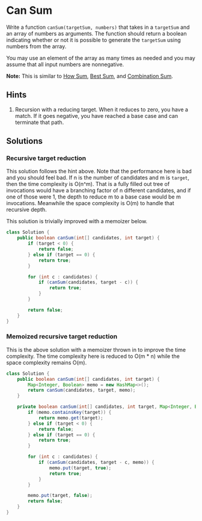 # Can Sum

Write a function `canSum(targetSum, numbers)` that takes in a `targetSum` and an
array of numbers as arguments. The function should return a boolean indicating
whether or not it is possible to generate the `targetSum` using numbers from the
array.

You may use an element of the array as many times as needed and you may assume
that all input numbers are nonnegative.

**Note:** This is similar to [How Sum](how-sum), [Best Sum](best-sum), and
[Combination Sum](combination-sum).

## Hints

1. Recursion with a reducing target. When it reduces to zero, you have a match.
   If it goes negative, you have reached a base case and can terminate that
   path.

## Solutions

### Recursive target reduction

This solution follows the hint above. Note that the performance here is bad and
you should feel bad. If n is the number of candidates and m is `target`, then
the time complexity is O(n^m). That is a fully filled out tree of invocations
would have a branching factor of n different candidates, and if one of those
were 1, the depth to reduce m to a base case would be m invocations. Meanwhile
the space complexity is O(m) to handle that recursive depth.

This solution is trivially improved with a memoizer below.

```java
class Solution {
    public boolean canSum(int[] candidates, int target) {
        if (target < 0) {
            return false;
        } else if (target == 0) {
            return true;
        }

        for (int c : candidates) {
            if (canSum(candidates, target - c)) {
                return true;
            }
        }

        return false;
    }
}
```

### Memoized recursive target reduction

This is the above solution with a memoizer thrown in to improve the time
complexity. The time complexity here is reduced to O(m * n) while the
space complexity remains O(m).

```java
class Solution {
    public boolean canSum(int[] candidates, int target) {
        Map<Integer, Boolean> memo = new HashMap<>();
        return canSum(candidates, target, memo);
    }

    private boolean canSum(int[] candidates, int target, Map<Integer, Boolean> memo) {
        if (memo.containsKey(target)) {
            return memo.get(target);
        } else if (target < 0) {
            return false;
        } else if (target == 0) {
            return true;
        }

        for (int c : candidates) {
            if (canSum(candidates, target - c, memo)) {
                memo.put(target, true);
                return true;
            }
        }

        memo.put(target, false);
        return false;
    }
}
```
